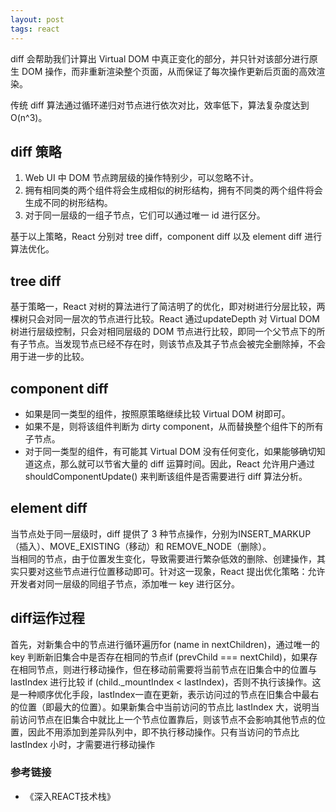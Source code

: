 ```yaml
---
layout: post
tags: react
---
```

diff 会帮助我们计算出 Virtual DOM 中真正变化的部分，并只针对该部分进行原生 DOM 操作，而非重新渲染整个页面，从而保证了每次操作更新后页面的高效渲染。  

传统 diff 算法通过循环递归对节点进行依次对比，效率低下，算法复杂度达到O(n^3)。  

## diff 策略
1. Web UI 中 DOM 节点跨层级的操作特别少，可以忽略不计。
2. 拥有相同类的两个组件将会生成相似的树形结构，拥有不同类的两个组件将会生成不同的树形结构。
3. 对于同一层级的一组子节点，它们可以通过唯一 id 进行区分。

基于以上策略，React 分别对 tree diff，component diff 以及 element diff 进行算法优化。

## tree diff
基于策略一，React 对树的算法进行了简洁明了的优化，即对树进行分层比较，两棵树只会对同一层次的节点进行比较。React 通过updateDepth 对 Virtual DOM 树进行层级控制，只会对相同层级的 DOM 节点进行比较，即同一个父节点下的所有子节点。当发现节点已经不存在时，则该节点及其子节点会被完全删除掉，不会用于进一步的比较。

## component diff
- 如果是同一类型的组件，按照原策略继续比较 Virtual DOM 树即可。
- 如果不是，则将该组件判断为 dirty component，从而替换整个组件下的所有子节点。
- 对于同一类型的组件，有可能其 Virtual DOM 没有任何变化，如果能够确切知道这点，那么就可以节省大量的 diff 运算时间。因此，React 允许用户通过 shouldComponentUpdate() 来判断该组件是否需要进行 diff 算法分析。

## element diff
当节点处于同一层级时，diff 提供了 3 种节点操作，分别为INSERT_MARKUP（插入）、MOVE_EXISTING（移动）和 REMOVE_NODE（删除）。  
当相同的节点，由于位置发生变化，导致需要进行繁杂低效的删除、创建操作，其实只要对这些节点进行位置移动即可。针对这一现象，React 提出优化策略：允许开发者对同一层级的同组子节点，添加唯一 key 进行区分。   

## diff运作过程  
首先，对新集合中的节点进行循环遍历for (name in nextChildren)，通过唯一的 key 判断新旧集合中是否存在相同的节点if (prevChild === nextChild)，如果存在相同节点，则进行移动操作，但在移动前需要将当前节点在旧集合中的位置与 lastIndex 进行比较 if (child._mountIndex < lastIndex)，否则不执行该操作。这是一种顺序优化手段，lastIndex一直在更新，表示访问过的节点在旧集合中最右的位置（即最大的位置）。如果新集合中当前访问的节点比 lastIndex 大，说明当前访问节点在旧集合中就比上一个节点位置靠后，则该节点不会影响其他节点的位置，因此不用添加到差异队列中，即不执行移动操作。只有当访问的节点比 lastIndex 小时，才需要进行移动操作

### 参考链接
- 《深入REACT技术栈》